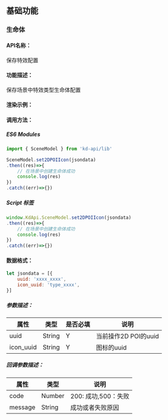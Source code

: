 <!--
 * @Author: your name
 * @Date: 2022-3-30 14:36:42
 * @LastEditTime: 2022-04-11 14:21:25
 * @LastEditors: Please set LastEditors
 * @Description: 打开koroFileHeader查看配置 进行设置: https://github.com/OBKoro1/koro1FileHeader/wiki/%E9%85%8D%E7%BD%AE
 * @FilePath: /KD-API-DOCS/public/md/api/获取场景列表.md
-->
## 基础功能
### 生命体

#### API名称：
保存特效配置
#### 功能描述：

保存场景中特效类型生命体配置

#### 渲染示例：

#### 调用方法：

##### ES6 Modules
``` javascript
import { SceneModel } from 'kd-api/lib'

SceneModel.set2DPOIIcon(jsondata)
.then((res)=>{
    // 在场景中创建⽣命体成功
    console.log(res)
})
.catch((err)=>{})
```

##### Script 标签
``` javascript
window.KdApi.SceneModel.set2DPOIIcon(jsondata)
.then((res)=>{
    // 在场景中创建⽣命体成功
    console.log(res)
})
.catch((err)=>{})
```


#### 数据格式：

```javascript
let jsondata = [{
    uuid: 'xxxx_xxxx',
    icon_uuid: 'type_xxxx',
}]
```
##### 参数描述：

| 属性      | 类型     | 是否必填 | 说明     |
|---------|--------|------|--------|
| uuid   | String | Y    | 当前操作2D POI的uuid |
| icon_uuid | String      | Y    | 图标的uuid   |

##### 回调参数描述：
| 属性      | 类型   | 说明                     |
|---------| ------ | ------------------------ |
| code    | Number | 200: 成功,500：失败  |
| message | String | 成功或者失败原因  |
